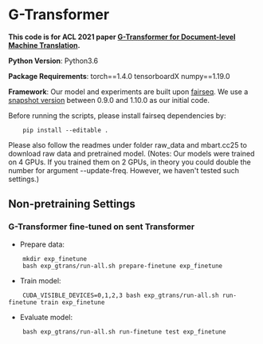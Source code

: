 # G-Transformer

**This code is for ACL 2021 paper [G-Transformer for Document-level Machine Translation](https://aclanthology.org/2021.acl-long.267/).**

**Python Version**: Python3.6

**Package Requirements**: torch==1.4.0 tensorboardX numpy==1.19.0

**Framework**: Our model and experiments are built upon [fairseq](https://github.com/pytorch/fairseq). We use a [snapshot version]( https://drive.google.com/file/d/1UJmZn9LXPvOoifVKblt0RhUFsZRusOrt/view?usp=sharing ) between 0.9.0 and 1.10.0 as our initial code.


Before running the scripts, please install fairseq dependencies by:
```
    pip install --editable .
```
Please also follow the readmes under folder raw_data and mbart.cc25 to download raw data and pretrained model.
(Notes: Our models were trained on 4 GPUs. If you trained them on 2 GPUs, in theory you could double the number for argument --update-freq. However, we haven't tested such settings.)

## Non-pretraining Settings


### G-Transformer fine-tuned on sent Transformer
* Prepare data: 
```
    mkdir exp_finetune
    bash exp_gtrans/run-all.sh prepare-finetune exp_finetune
```

* Train model:
```
    CUDA_VISIBLE_DEVICES=0,1,2,3 bash exp_gtrans/run-all.sh run-finetune train exp_finetune
```

* Evaluate model:
```
    bash exp_gtrans/run-all.sh run-finetune test exp_finetune
```


